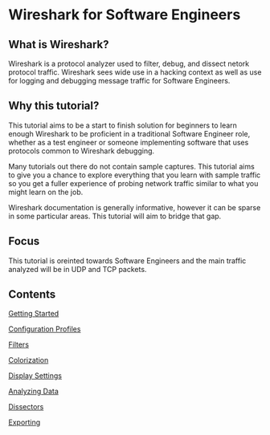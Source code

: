 # Wireshark for Software Engineers

## What is Wireshark?

Wireshark is a protocol analyzer used to filter, debug, and dissect netork protocol traffic. Wireshark sees wide use in a hacking context as well as use for logging and debugging message traffic for Software Engineers.

## Why this tutorial?

This tutorial aims to be a start to finish solution for beginners to learn enough Wireshark to be proficient in a traditional Software Engineer role, whether as a test engineer or someone implementing software that uses protocols common to Wireshark debugging.

Many tutorials out there do not contain sample captures. This tutorial aims to give you a chance to explore everything that you learn with sample traffic so you get a fuller experience of probing network traffic similar to what you might learn on the job.

Wireshark documentation is generally informative, however it can be sparse in some particular areas. This tutorial will aim to bridge that gap.

## Focus

This tutorial is oreinted towards Software Engineers and the main traffic analyzed will be in UDP and TCP packets. 

## Contents

[Getting Started](http://google.com "Getting Started")

[Configuration Profiles](https://github.com/paramedicjack/Wireshark-for-Software-Engineers/tree/main/Configuration%20Profiles "Configuration Profiles")

[Filters](https://github.com/paramedicjack/Wireshark-for-Software-Engineers/blob/main/Filters/README.md "Filters")

[Colorization](https://github.com/paramedicjack/Wireshark-for-Software-Engineers/tree/main/Colorization "Colorization")

[Display Settings](http://google.com "Display Settings")

[Analyzing Data](http://google.com "Analyzing Data")

[Dissectors](http://google.com "Dissectors")

[Exporting](http://google.com "Exporting")
